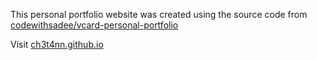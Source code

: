This personal portfolio website was created using the source code from [codewithsadee/vcard-personal-portfolio](https://github.com/codewithsadee/vcard-personal-portfolio)

Visit [ch3t4nn.github.io](https://ch3t4nn.github.io/)

